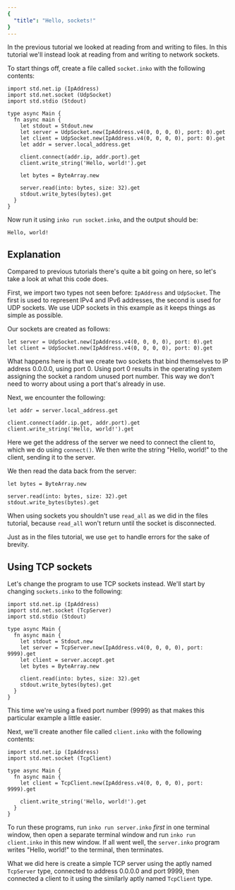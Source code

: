 ```yaml
---
{
  "title": "Hello, sockets!"
}
---
```


In the previous tutorial we looked at reading from and writing to files. In this
tutorial we'll instead look at reading from and writing to network sockets.

To start things off, create a file called `socket.inko` with the following
contents:

```inko
import std.net.ip (IpAddress)
import std.net.socket (UdpSocket)
import std.stdio (Stdout)

type async Main {
  fn async main {
    let stdout = Stdout.new
    let server = UdpSocket.new(IpAddress.v4(0, 0, 0, 0), port: 0).get
    let client = UdpSocket.new(IpAddress.v4(0, 0, 0, 0), port: 0).get
    let addr = server.local_address.get

    client.connect(addr.ip, addr.port).get
    client.write_string('Hello, world!').get

    let bytes = ByteArray.new

    server.read(into: bytes, size: 32).get
    stdout.write_bytes(bytes).get
  }
}
```

Now run it using `inko run socket.inko`, and the output should be:

```
Hello, world!
```

## Explanation

Compared to previous tutorials there's quite a bit going on here, so let's take
a look at what this code does.

First, we import two types not seen before: `IpAddress` and `UdpSocket`. The
first is used to represent IPv4 and IPv6 addresses, the second is used for UDP
sockets. We use UDP sockets in this example as it keeps things as simple as
possible.

Our sockets are created as follows:

```inko
let server = UdpSocket.new(IpAddress.v4(0, 0, 0, 0), port: 0).get
let client = UdpSocket.new(IpAddress.v4(0, 0, 0, 0), port: 0).get
```

What happens here is that we create two sockets that bind themselves to IP
address 0.0.0.0, using port 0. Using port 0 results in the operating system
assigning the socket a random unused port number. This way we don't need to
worry about using a port that's already in use.

Next, we encounter the following:

```inko
let addr = server.local_address.get

client.connect(addr.ip.get, addr.port).get
client.write_string('Hello, world!').get
```

Here we get the address of the server we need to connect the client to, which we
do using `connect()`. We then write the string "Hello, world!" to the client,
sending it to the server.

We then read the data back from the server:

```inko
let bytes = ByteArray.new

server.read(into: bytes, size: 32).get
stdout.write_bytes(bytes).get
```

When using sockets you shouldn't use `read_all` as we did in the files tutorial,
because `read_all` won't return until the socket is disconnected.

Just as in the files tutorial, we use `get` to handle errors for the sake of
brevity.

## Using TCP sockets

Let's change the program to use TCP sockets instead. We'll start by changing
`sockets.inko` to the following:

```inko
import std.net.ip (IpAddress)
import std.net.socket (TcpServer)
import std.stdio (Stdout)

type async Main {
  fn async main {
    let stdout = Stdout.new
    let server = TcpServer.new(IpAddress.v4(0, 0, 0, 0), port: 9999).get
    let client = server.accept.get
    let bytes = ByteArray.new

    client.read(into: bytes, size: 32).get
    stdout.write_bytes(bytes).get
  }
}
```

This time we're using a fixed port number (9999) as that makes this particular
example a little easier.

Next, we'll create another file called `client.inko` with the following
contents:

```inko
import std.net.ip (IpAddress)
import std.net.socket (TcpClient)

type async Main {
  fn async main {
    let client = TcpClient.new(IpAddress.v4(0, 0, 0, 0), port: 9999).get

    client.write_string('Hello, world!').get
  }
}
```

To run these programs, run `inko run server.inko` _first_ in one terminal
window, then open a separate terminal window and run `inko run client.inko` in
this new window. If all went well, the `server.inko` program writes "Hello,
world!" to the terminal, then terminates.

What we did here is create a simple TCP server using the aptly named `TcpServer`
type, connected to address 0.0.0.0 and port 9999, then connected a client to it
using the similarly aptly named `TcpClient` type.
